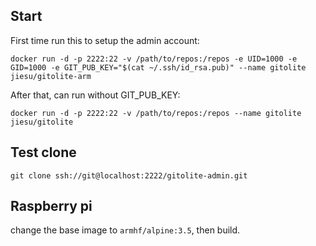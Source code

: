 ## Start
First time run this to setup the admin account:
```
docker run -d -p 2222:22 -v /path/to/repos:/repos -e UID=1000 -e GID=1000 -e GIT_PUB_KEY="$(cat ~/.ssh/id_rsa.pub)" --name gitolite jiesu/gitolite-arm
```
After that, can run without GIT_PUB_KEY:
```
docker run -d -p 2222:22 -v /path/to/repos:/repos --name gitolite jiesu/gitolite
```

## Test clone
```
git clone ssh://git@localhost:2222/gitolite-admin.git
```

## Raspberry pi
change the base image to `armhf/alpine:3.5`, then build.
